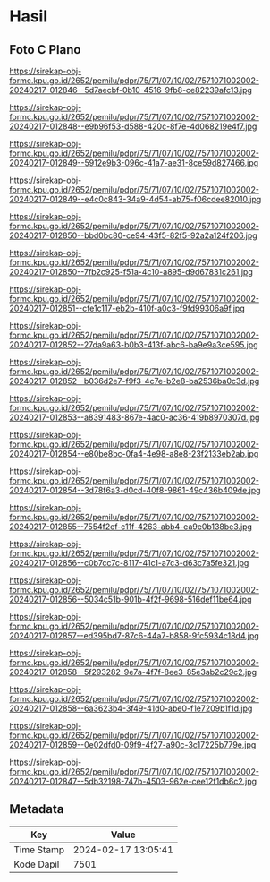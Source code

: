# Hasil

## Foto C Plano

https://sirekap-obj-formc.kpu.go.id/2652/pemilu/pdpr/75/71/07/10/02/7571071002002-20240217-012846--5d7aecbf-0b10-4516-9fb8-ce82239afc13.jpg

https://sirekap-obj-formc.kpu.go.id/2652/pemilu/pdpr/75/71/07/10/02/7571071002002-20240217-012848--e9b96f53-d588-420c-8f7e-4d068219e4f7.jpg

https://sirekap-obj-formc.kpu.go.id/2652/pemilu/pdpr/75/71/07/10/02/7571071002002-20240217-012849--5912e9b3-096c-41a7-ae31-8ce59d827466.jpg

https://sirekap-obj-formc.kpu.go.id/2652/pemilu/pdpr/75/71/07/10/02/7571071002002-20240217-012849--e4c0c843-34a9-4d54-ab75-f06cdee82010.jpg

https://sirekap-obj-formc.kpu.go.id/2652/pemilu/pdpr/75/71/07/10/02/7571071002002-20240217-012850--bbd0bc80-ce94-43f5-82f5-92a2a124f206.jpg

https://sirekap-obj-formc.kpu.go.id/2652/pemilu/pdpr/75/71/07/10/02/7571071002002-20240217-012850--7fb2c925-f51a-4c10-a895-d9d67831c261.jpg

https://sirekap-obj-formc.kpu.go.id/2652/pemilu/pdpr/75/71/07/10/02/7571071002002-20240217-012851--cfe1c117-eb2b-410f-a0c3-f9fd99306a9f.jpg

https://sirekap-obj-formc.kpu.go.id/2652/pemilu/pdpr/75/71/07/10/02/7571071002002-20240217-012852--27da9a63-b0b3-413f-abc6-ba9e9a3ce595.jpg

https://sirekap-obj-formc.kpu.go.id/2652/pemilu/pdpr/75/71/07/10/02/7571071002002-20240217-012852--b036d2e7-f9f3-4c7e-b2e8-ba2536ba0c3d.jpg

https://sirekap-obj-formc.kpu.go.id/2652/pemilu/pdpr/75/71/07/10/02/7571071002002-20240217-012853--a8391483-867e-4ac0-ac36-419b8970307d.jpg

https://sirekap-obj-formc.kpu.go.id/2652/pemilu/pdpr/75/71/07/10/02/7571071002002-20240217-012854--e80be8bc-0fa4-4e98-a8e8-23f2133eb2ab.jpg

https://sirekap-obj-formc.kpu.go.id/2652/pemilu/pdpr/75/71/07/10/02/7571071002002-20240217-012854--3d78f6a3-d0cd-40f8-9861-49c436b409de.jpg

https://sirekap-obj-formc.kpu.go.id/2652/pemilu/pdpr/75/71/07/10/02/7571071002002-20240217-012855--7554f2ef-c11f-4263-abb4-ea9e0b138be3.jpg

https://sirekap-obj-formc.kpu.go.id/2652/pemilu/pdpr/75/71/07/10/02/7571071002002-20240217-012856--c0b7cc7c-8117-41c1-a7c3-d63c7a5fe321.jpg

https://sirekap-obj-formc.kpu.go.id/2652/pemilu/pdpr/75/71/07/10/02/7571071002002-20240217-012856--5034c51b-901b-4f2f-9698-516def11be64.jpg

https://sirekap-obj-formc.kpu.go.id/2652/pemilu/pdpr/75/71/07/10/02/7571071002002-20240217-012857--ed395bd7-87c6-44a7-b858-9fc5934c18d4.jpg

https://sirekap-obj-formc.kpu.go.id/2652/pemilu/pdpr/75/71/07/10/02/7571071002002-20240217-012858--5f293282-9e7a-4f7f-8ee3-85e3ab2c29c2.jpg

https://sirekap-obj-formc.kpu.go.id/2652/pemilu/pdpr/75/71/07/10/02/7571071002002-20240217-012858--6a3623b4-3f49-41d0-abe0-f1e7209b1f1d.jpg

https://sirekap-obj-formc.kpu.go.id/2652/pemilu/pdpr/75/71/07/10/02/7571071002002-20240217-012859--0e02dfd0-09f9-4f27-a90c-3c17225b779e.jpg

https://sirekap-obj-formc.kpu.go.id/2652/pemilu/pdpr/75/71/07/10/02/7571071002002-20240217-012847--5db32198-747b-4503-962e-cee12f1db6c2.jpg


## Metadata

| Key        | Value               |
| ---------- | ------------------- |
| Time Stamp | 2024-02-17 13:05:41 |
| Kode Dapil | 7501                |



